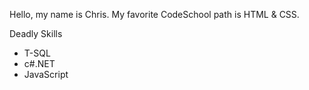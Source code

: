 Hello, my name is Chris.
My favorite CodeSchool path is  HTML & CSS.

Deadly Skills
* T-SQL
* c#.NET
* JavaScript

